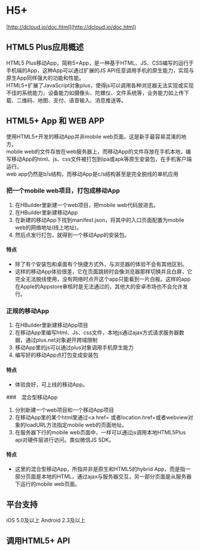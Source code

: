 # H5+
[http://dcloud.io/doc.html](http://dcloud.io/doc.html)

## HTML5 Plus应用概述
HTML5 Plus移动App，简称5+App，是一种基于HTML、JS、CSS编写的运行于手机端的App，这种App可以通过扩展的JS API任意调用手机的原生能力，实现与原生App同样强大的功能和性能。 </br>
HTML5+扩展了JavaScript对象plus，使得js可以调用各种浏览器无法实现或实现不佳的系统能力，设备能力如摄像头、陀螺仪、文件系统等，业务能力如上传下载、二维码、地图、支付、语音输入、消息推送等。

## HTML5+ App 和 WEB APP
使用HTML5+开发的移动App并非mobile web页面。这是新手最容易混淆的地方。</br>
mobile web的文件存放在web服务器上，而移动App的文件存放在手机本地，编写移动App的html、js、css文件被打包到ipa或apk等原生安装包，在手机客户端运行。</br>
web app仍然是b/s结构，而移动App是c/s结构甚至是完全脱线的单机应用

### 把一个mobile web项目，打包成移动App
1. 在HBuilder里新建一个web项目，把mobile web代码放进去。
2. 在HBuilder里新建移动App
3. 在新建的移动App下找到manifest.json，将其中的入口页面配置为mobile web的网络地址(线上地址)。
4. 然后点发行打包，就得到一个移动App的安装包。

#### 特点
- 除了有个安装包和桌面有个快捷方式外，与浏览器的体验不会有其他区别。
- 这样的移动App体验很差，它在页面跳转时会像浏览器那样切换并且白屏，它完全无法脱线使用，没有网络时点开这个app只能看到一片白板。这样的app在Apple的Appstore审核时是无法通过的，其他大的安卓市场也不会允许发行。

### 正规的移动App
1. 在HBuilder里新建移动App项目
2. 在移动App里编写html、Js、css文件，本地js通过ajax方式请求服务器数据，通过plus.net对象避开跨域限制
3. 移动App里的js可以通过plus对象调用手机原生能力
4. 编写好的移动App点打包变成安装包

#### 特点
- 体验良好，可上线的移动App。

###　混合型移动App
1. 分别新建一个web项目和一个移动App项目
2. 在移动App里的某个html里通过<a href= 或者location.href=或者webview对象的loadURL方法指定mobile web的页面地址。
3. 在服务器下行的mobile web页面中，一样可以通过js调用本地HTML5Plus api对硬件层进行访问。类似微信JS SDK。

#### 特点
- 这里的混合型移动App，所指并非是原生和HTML5的hybrid App，而是指一部分页面是本地的HTML，通过ajax与服务器交互，另一部分页面是从服务器下运行的mobile web页面。

## 平台支持
iOS 5.0及以上
Android 2.3及以上

## 调用HTML5+ API
